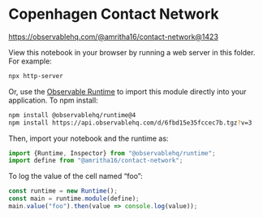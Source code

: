 # Copenhagen Contact Network

https://observablehq.com/@amritha16/contact-network@1423

View this notebook in your browser by running a web server in this folder. For
example:

~~~sh
npx http-server
~~~

Or, use the [Observable Runtime](https://github.com/observablehq/runtime) to
import this module directly into your application. To npm install:

~~~sh
npm install @observablehq/runtime@4
npm install https://api.observablehq.com/d/6fbd15e35fccec7b.tgz?v=3
~~~

Then, import your notebook and the runtime as:

~~~js
import {Runtime, Inspector} from "@observablehq/runtime";
import define from "@amritha16/contact-network";
~~~

To log the value of the cell named “foo”:

~~~js
const runtime = new Runtime();
const main = runtime.module(define);
main.value("foo").then(value => console.log(value));
~~~
